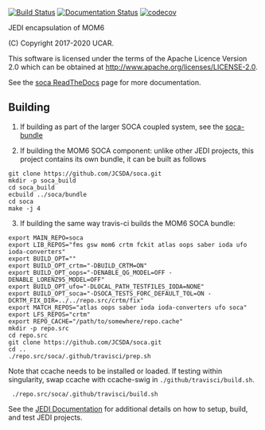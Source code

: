 [![Build Status](https://travis-ci.com/JCSDA-internal/soca.svg?branch=develop)](https://travis-ci.com/JCSDA-internal/soca)
[![Documentation Status](https://readthedocs.com/projects/jointcenterforsatellitedataassimilation-soca/badge/?version=develop)](https://jointcenterforsatellitedataassimilation-soca.readthedocs-hosted.com/en/develop/?badge=develop)
[![codecov](https://codecov.io/gh/JCSDA/soca/branch/develop/graph/badge.svg?token=uFJ62a68D7)](https://codecov.io/gh/JCSDA/soca)

JEDI encapsulation of MOM6

(C) Copyright 2017-2020 UCAR.

This software is licensed under the terms of the Apache Licence Version 2.0 which can be obtained at http://www.apache.org/licenses/LICENSE-2.0.

See the [soca ReadTheDocs](https://jointcenterforsatellitedataassimilation-soca.readthedocs-hosted.com/en/latest/?badge=latest) page for more documentation.

## Building

1. If building as part of the larger SOCA coupled system, see the [soca-bundle](https://github.com/JCSDA/soca-bundle)

2. If building the MOM6 SOCA component: unlike other JEDI projects, this project contains its own bundle, it can be built as follows
```
git clone https://github.com/JCSDA/soca.git
mkdir -p soca_build
cd soca_build
ecbuild ../soca/bundle
cd soca
make -j 4
```

3. If building the same way travis-ci builds the MOM6 SOCA bundle:
```
export MAIN_REPO=soca
export LIB_REPOS="fms gsw mom6 crtm fckit atlas oops saber ioda ufo ioda-converters"
export BUILD_OPT=""
export BUILD_OPT_crtm="-DBUILD_CRTM=ON"
export BUILD_OPT_oops="-DENABLE_QG_MODEL=OFF -DENABLE_LORENZ95_MODEL=OFF"
export BUILD_OPT_ufo="-DLOCAL_PATH_TESTFILES_IODA=NONE"
export BUILD_OPT_soca="-DSOCA_TESTS_FORC_DEFAULT_TOL=ON -DCRTM_FIX_DIR=../../repo.src/crtm/fix"
export MATCH_REPOS="atlas oops saber ioda ioda-converters ufo soca"
export LFS_REPOS="crtm"
export REPO_CACHE="/path/to/somewhere/repo.cache"
mkdir -p repo.src
cd repo.src
git clone https://github.com/JCSDA/soca.git
cd ..
./repo.src/soca/.github/travisci/prep.sh
```
Note that ccache needs to be installed or loaded. If testing within singularity, swap ccache with ccache-swig in `./github/travisci/build.sh`.
```
 ./repo.src/soca/.github/travisci/build.sh
```

See the [JEDI Documentation](https://jointcenterforsatellitedataassimilation-jedi-docs.readthedocs-hosted.com/en/latest/) for additional details on how to setup, build, and test JEDI projects.
